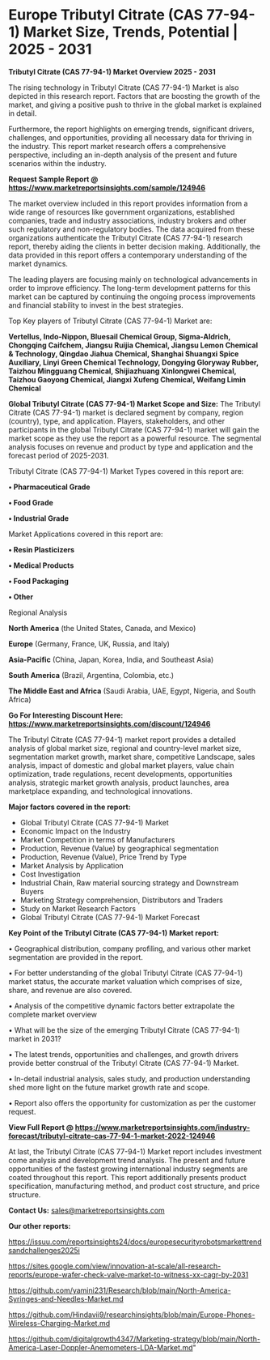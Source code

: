 # Europe Tributyl Citrate (CAS 77-94-1) Market Size, Trends, Potential | 2025 - 2031

<Strong> Tributyl Citrate (CAS 77-94-1) Market Overview 2025 - 2031</strong>

The rising technology in Tributyl Citrate (CAS 77-94-1) Market is also depicted in this research report. Factors that are boosting the growth of the market, and giving a positive push to thrive in the global market is explained in detail.

Furthermore, the report highlights on emerging trends, significant drivers, challenges, and opportunities, providing all necessary data for thriving in the industry. This report market research offers a comprehensive perspective, including an in-depth analysis of the present and future scenarios within the industry.

<strong>Request Sample Report @ <a href=https://www.marketreportsinsights.com/sample/124946>https://www.marketreportsinsights.com/sample/124946</a></strong>

The market overview included in this report provides information from a wide range of resources like government organizations, established companies, trade and industry associations, industry brokers and other such regulatory and non-regulatory bodies. The data acquired from these organizations authenticate the Tributyl Citrate (CAS 77-94-1) research report, thereby aiding the clients in better decision making. Additionally, the data provided in this report offers a contemporary understanding of the market dynamics.

The leading players are focusing mainly on technological advancements in order to improve efficiency. The long-term development patterns for this market can be captured by continuing the ongoing process improvements and financial stability to invest in the best strategies.

Top Key players of Tributyl Citrate (CAS 77-94-1) Market are:

<strong>Vertellus, Indo-Nippon, Bluesail Chemical Group, Sigma-Aldrich, Chongqing Caifchem, Jiangsu Ruijia Chemical, Jiangsu Lemon Chemical & Technology, Qingdao Jiahua Chemical, Shanghai Shuangxi Spice Auxiliary, Linyi Green Chemical Technology, Dongying Gloryway Rubber, Taizhou Mingguang Chemical, Shijiazhuang Xinlongwei Chemical, Taizhou Gaoyong Chemical, Jiangxi Xufeng Chemical, Weifang Limin Chemical</strong>

<strong><b>Global Tributyl Citrate (CAS 77-94-1) Market Scope and Size:</b></strong>
The Tributyl Citrate (CAS 77-94-1) market is declared segment by company, region (country), type, and application. Players, stakeholders, and other participants in the global Tributyl Citrate (CAS 77-94-1) market will gain the market scope as they use the report as a powerful resource. The segmental analysis focuses on revenue and product by type and application and the forecast period of 2025-2031.

Tributyl Citrate (CAS 77-94-1) Market Types covered in this report are:

<strong>• Pharmaceutical Grade

• Food Grade

• Industrial Grade</strong>

Market Applications covered in this report are:

<strong>• Resin Plasticizers

• Medical Products

• Food Packaging

• Other</strong> 

Regional Analysis

<strong>North America</strong> (the United States, Canada, and Mexico)

<strong>Europe</strong> (Germany, France, UK, Russia, and Italy)

<strong>Asia-Pacific</strong> (China, Japan, Korea, India, and Southeast Asia)

<strong>South America</strong> (Brazil, Argentina, Colombia, etc.)

<strong>The Middle East and Africa</strong> (Saudi Arabia, UAE, Egypt, Nigeria, and South Africa)

<strong>Go For Interesting Discount Here: <a href=https://www.marketreportsinsights.com/discount/124946>https://www.marketreportsinsights.com/discount/124946</a></strong>

The Tributyl Citrate (CAS 77-94-1) market report provides a detailed analysis of global market size, regional and country-level market size, segmentation market growth, market share, competitive Landscape, sales analysis, impact of domestic and global market players, value chain optimization, trade regulations, recent developments, opportunities analysis, strategic market growth analysis, product launches, area marketplace expanding, and technological innovations.

<strong><b>Major factors covered in the report:</b></strong>
<ul>
  <li>Global Tributyl Citrate (CAS 77-94-1) Market </li>
  <li>Economic Impact on the Industry</li>
  <li>Market Competition in terms of Manufacturers</li>
  <li>Production, Revenue (Value) by geographical segmentation</li>
  <li>Production, Revenue (Value), Price Trend by Type</li>
  <li>Market Analysis by Application</li>
  <li>Cost Investigation</li>
  <li>Industrial Chain, Raw material sourcing strategy and Downstream Buyers</li>
  <li>Marketing Strategy comprehension, Distributors and Traders</li>
  <li>Study on Market Research Factors</li>
  <li>Global Tributyl Citrate (CAS 77-94-1) Market Forecast</li>
</ul>

<strong><b>Key Point of the Tributyl Citrate (CAS 77-94-1) Market report:</b></strong>

• Geographical distribution, company profiling, and various other market segmentation are provided in the report.

• For better understanding of the global Tributyl Citrate (CAS 77-94-1) market status, the accurate market valuation which comprises of size, share, and revenue are also covered.

• Analysis of the competitive dynamic factors better extrapolate the complete market overview

• What will be the size of the emerging Tributyl Citrate (CAS 77-94-1) market in 2031?

• The latest trends, opportunities and challenges, and growth drivers provide better construal of the Tributyl Citrate (CAS 77-94-1) Market.

• In-detail industrial analysis, sales study, and production understanding shed more light on the future market growth rate and scope.

• Report also offers the opportunity for customization as per the customer request.

<strong><b>View Full Report @ <a href=https://www.marketreportsinsights.com/industry-forecast/tributyl-citrate-cas-77-94-1-market-2022-124946>https://www.marketreportsinsights.com/industry-forecast/tributyl-citrate-cas-77-94-1-market-2022-124946</a></b></strong>


At last, the Tributyl Citrate (CAS 77-94-1) Market report includes investment come analysis and development trend analysis. The present and future opportunities of the fastest growing international industry segments are coated throughout this report. This report additionally presents product specification, manufacturing method, and product cost structure, and price structure.

<strong>Contact Us:</strong>
sales@marketreportsinsights.com

<strong>Our other reports:</strong>

<a href=https://issuu.com/reportsinsights24/docs/europesecurityrobotsmarkettrendsandchallenges2025i>https://issuu.com/reportsinsights24/docs/europesecurityrobotsmarkettrendsandchallenges2025i</a>

<a href=https://sites.google.com/view/innovation-at-scale/all-research-reports/europe-wafer-check-valve-market-to-witness-xx-cagr-by-2031>https://sites.google.com/view/innovation-at-scale/all-research-reports/europe-wafer-check-valve-market-to-witness-xx-cagr-by-2031</a>

<a href=https://github.com/yamini231/Research/blob/main/North-America-Syringes-and-Needles-Market.md>https://github.com/yamini231/Research/blob/main/North-America-Syringes-and-Needles-Market.md</a>

<a href=https://github.com/Hindavii9/researchinsights/blob/main/Europe-Phones-Wireless-Charging-Market.md>https://github.com/Hindavii9/researchinsights/blob/main/Europe-Phones-Wireless-Charging-Market.md</a>

<a href=https://github.com/digitalgrowth4347/Marketing-strategy/blob/main/North-America-Laser-Doppler-Anemometers-LDA-Market.md>https://github.com/digitalgrowth4347/Marketing-strategy/blob/main/North-America-Laser-Doppler-Anemometers-LDA-Market.md</a>"
